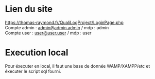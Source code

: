 # Lien du site
https://thomas-raymond.fr/QualiLogProject/LoginPage.php  
Compte admin : admin@admin.admin / mdp : admin  
Compte user : user@user.user / mdp : user  
# Execution local  
Pour éxecuter en local, il faut une base de donnée WAMP/XAMPP/etc et éxecuter le script sql fourni.  
